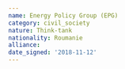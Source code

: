 ```yaml
---
name: Energy Policy Group (EPG)
category: civil_society
nature: Think-tank
nationality: Roumanie
alliance: 
date_signed: '2018-11-12'
---
```

    